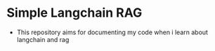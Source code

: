 # Simple Langchain RAG

- This repository aims for documenting my code when i learn about langchain and rag

